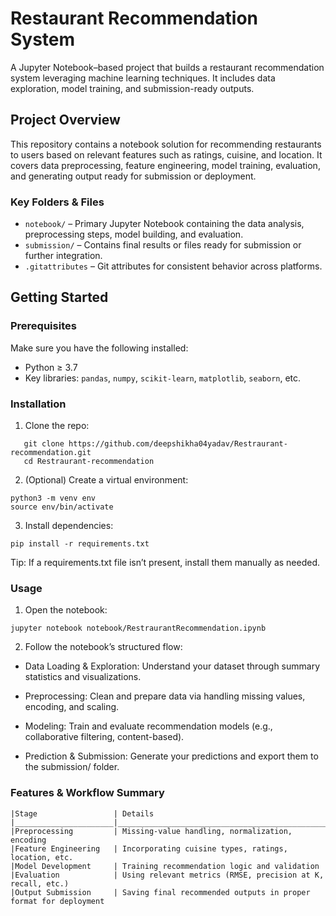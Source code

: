 # Restaurant Recommendation System

A Jupyter Notebook–based project that builds a restaurant recommendation system leveraging machine learning techniques. It includes data exploration, model training, and submission-ready outputs.

##  Project Overview

This repository contains a notebook solution for recommending restaurants to users based on relevant features such as ratings, cuisine, and location. It covers data preprocessing, feature engineering, model training, evaluation, and generating output ready for submission or deployment.

### Key Folders & Files

- `notebook/` – Primary Jupyter Notebook containing the data analysis, preprocessing steps, model building, and evaluation.
- `submission/` – Contains final results or files ready for submission or further integration.
- `.gitattributes` – Git attributes for consistent behavior across platforms.

##  Getting Started

### Prerequisites

Make sure you have the following installed:

- Python ≥ 3.7  
- Key libraries: `pandas`, `numpy`, `scikit-learn`, `matplotlib`, `seaborn`, etc.

### Installation

1. Clone the repo:

```
   git clone https://github.com/deepshikha04yadav/Restraurant-recommendation.git
   cd Restraurant-recommendation
```
2. (Optional) Create a virtual environment:
```
python3 -m venv env
source env/bin/activate
```

3. Install dependencies:
```
pip install -r requirements.txt
```

Tip: If a requirements.txt file isn’t present, install them manually as needed.

### Usage

1. Open the notebook:
```
jupyter notebook notebook/RestraurantRecommendation.ipynb
```

2. Follow the notebook’s structured flow:

* Data Loading & Exploration: Understand your dataset through summary statistics and visualizations.

* Preprocessing: Clean and prepare data via handling missing values, encoding, and scaling.

* Modeling: Train and evaluate recommendation models (e.g., collaborative filtering, content-based).

* Prediction & Submission: Generate your predictions and export them to the submission/ folder.

### Features & Workflow Summary
```
|Stage                 | Details
|______________________|_______________________________________________________________
|Preprocessing	       | Missing-value handling, normalization, encoding
|Feature Engineering   | Incorporating cuisine types, ratings, location, etc.
|Model Development     | Training recommendation logic and validation
|Evaluation	           | Using relevant metrics (RMSE, precision at K, recall, etc.)
|Output Submission	   | Saving final recommended outputs in proper format for deployment
```
